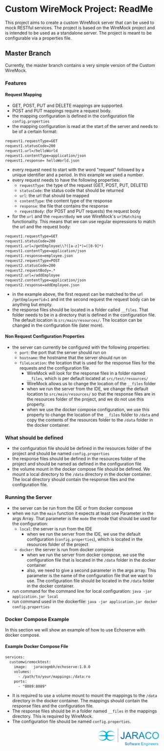 # Custom WireMock Project: ReadMe
This project aims to create a custom WireMock server that can be used to mock RESTful services. The project is based on the WireMock project and is intended to be used as a standalone server. The project is meant to be configurable via a properties file.
## Master Branch

Currently, the master branch contains a very simple version of the Custom WireMock. 

### Features
#### Request Mapping
- GET, POST, PUT and DELETE mappings are supported.
- POST and PUT mappings require a request body.
- the mapping configuration is defined in the configuration file ```config.properties```
- the mapping configuration is read at the start of the server and needs to be of a certain format:
```
request1.requestType=GET
request1.statusCode=200
request1.url=/helloWorld
request1.contentType=application/json
request1.response= helloWorld.json
``` 
- every request need to start with the word "request" followed by a unique identifier and a period. In this example we used a number. 
- every request needs to have the following properties:
  - ``requestType``: the type of the request (GET, POST, PUT, DELETE)
  - ``statusCode``: the status code that should be returned
  - ``url``: the url that should be mapped
  - ``contentType``: the content type of the response
  - ``response``: the file that contains the response
  - ``requestBody``: (for POST and PUT requests) the request body
- for the ``url`` and the ``requestBody`` we use WireMock's ``urlMatching`` functionality. This means that we can use regular expressions to match the url and the request body:
```
request1.requestType=GET
request1.statusCode=200
request1.url=/getEmployee\\?([a-z]*)=([0-9]*)
request1.contentType=application/json
request1.response=employee.json
request2.requestType=POST
request2.statusCode=200
request2.requestBody=.*
request2.url=/addEmployee
request2.contentType=application/json
request2.response=addEmployee.json
```
- in the example above, the first request can be matched to the url ``/getEmployee?id=1`` and int the second request the request body can be anything but empty.
- the response files should be located in a folder called ``__files``. That folder needs to be in a directory that is defined in the configuration file. The default location is ``src/main/resources/``. The location can be changed in the configuration file (later more).

#### Non Request Configuration Properties
- the server can currently be configured with the following properties:
  - ``port``: the port that the server should run on
  - ``hostname``: the hostname that the server should run on
  - ``fileLocation``: the location that is used for the response files for the requests and the configuration file.
    - WireMock will look for the response files in a folder named ``__files``, which is per default located at ``src/test/resources/``
    - WireMock allows us to change the location of the ``__files`` folder
    - when we run the server from the IDE, we change the default location to ``src/main/resources/`` so that the response files are in the resources folder of the project, and we do not use this property.
    - when we use the docker compose configuration, we use this property to change the location of the ``__files`` folder to ``/data`` and copy the contents of the resources folder to the ``/data`` folder in the docker container.

### What should be defined

- the configuration file should be defined in the resources folder of the project and should be named ``config.properties``
- the response files should be defined in the resources folder of the project and should be named as defined in the configuration file
- the volume mount in the docker compose file should be defined. We mount a local directory to the ``/data`` directory in the docker container. The local directory should contain the response files and the configuration file.

### Running the Server

- the server can be run from the IDE or from docker compose
- when we run the ``main`` function it expects at least one Parameter in the args Array. That parameter is the ``mode`` the mode that should be used for the configuration:
  - ``local``: the server is run from the IDE
    -  when we run the server from the IDE, we use the default configuration (``config.properties``), which is located in the resources folder of the project
  - ``docker``: the server is run from docker compose
    - when we run the server from docker compose, we use the configuration file that is located in the ``/data`` folder in the docker container
    - also, we need to give a second parameter in the args array. This parameter is the name of the configuration file that we want to use. The configuration file should be located in the ``/data`` folder in the docker container.
- run command for the command line for local configuration: ``java -jar application.jar local``
- run command used in the dockerfile: ``java -jar application.jar docker config.properties``

### Docker Compose Example

In this section we will show an example of how to use Echoserve with docker compose.

#### Example Docker Compose File

```
services:
  customwiremocktest:
    image:   jaracogmbh/echoserve:1.0.0
    volumes:
      - /path/to/your/mappings:/data:ro
    ports:
      - "8089:8089"
```
- It is required to use a volume mount to mount the mappings to the ``/data`` directory in the docker container. The mappings should contain the response files and the configuration file. 
- The response files should be in a folder named ``__files`` in the mappings directory. This is required by WireMock.
- The configuration file should be named ``config.properties``.

<div><img src="/images/jaraco_logo_software_engineer.png" width="200px" align="right"></div>
